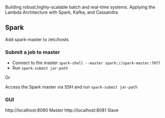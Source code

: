 Building robust,highly-scalable batch and real-time systems.
Applying the Lambda Architecture with Spark, Kafka, and Cassandra.

## Spark
Add spark-master to /etc/hosts

### Submit a job to master
- Connect to the master `spark-shell --master spark://spark-master:7077`
- Run `spark-submit jar-path`

Or

Access the Spark master via SSH and run `spark-submit jar-path`

### GUI
http://localhost:8080 Master
http://localhost:8081 Slave


